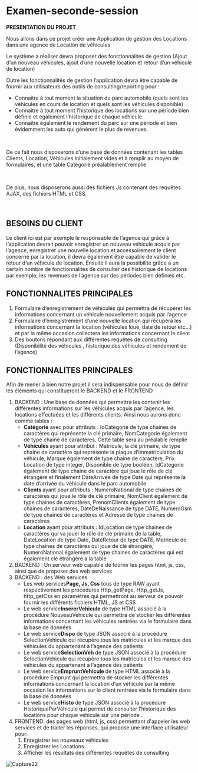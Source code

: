 # Examen-seconde-session

<p><strong>PRESENTATION DU PROJET</strong></p>
<p>Nous allons dans ce projet créer une Application de gestion des Locations dans une agence de Location de véhicules</p>
<p>Le système a réaliser devra proposer des fonctionnalités de gestion (Ajout d’un nouveau véhicules, ajout d’une nouvelle location et retour d’un véhicule de location)</p> <p>Outre les fonctionnalités de gestion l’application devra être capable de fournir aux utilisateurs des outils de consulting/reporting pour :</p>
        
 <ul>
            <li>Connaitre à tout moment la situation du parc automobile (quels sont les véhicules en cours de location et quels sont les véhicules disponible)</li>
            <li>Connaitre à tout moment l’historique des locations sur une période bien définie et également l’historique de chaque véhicule</li>
            <li>Connaitre également le rendement du parc sur une période et bien évidemment les auto qui génèrent le plus de revenues.</li>
            
  </ul><br>
 <p>De ce fait nous disposerons d’une base de données contenant les tables Clients, Location, Véhicules initialement vides et à remplir au moyen de formulaires, et une table Catégorie  préalablement remplie </p><br>
        
  <p>De plus, nous disposerons aussi des fichiers Js contenant des requêtes AJAX, des fichiers HTML et CSS. </p><br>
        
<h2><strong> BESOINS DU CLIENT</strong></h2>
 <p> Le client ici est par exemple le responsable de l’agence qui grâce à l’application devrait pouvoir enregistrer un nouveau véhicule acquis par l’agence, enregistrer une nouvelle location et accessoirement le client concerné par la location, il devra également être capable de valider le retour d’un véhicule de location. Ensuite il aura la possibilité grâce a un certain nombre de fonctionnalités de consulter des historique de locations par exemple, les revenues de l’agence sur des périodes bien  définies etc.</p>
        
  <h2><strong> 
FONCTIONNALITES PRINCIPALES
</strong></h2><ol>
            <li>Formulaire d’enregistrement de véhicules qui permettra de récupérer les informations concernant un véhicule nouvellement acquis par l’agence </li>
            <li>Formulaire d’enregistrement d’une nouvelle location qui récupéra les informations concernant la location (véhicules loué, date de retour etc…) et par la même occasion collectera les informations concernant le client  </li>
             <li>Des boutons répondant aux différentes  requêtes de consulting (Disponibilité des véhicules , historique des véhicules et rendement de l’agence)   </li>
        </ol>
        
  <h2><strong> 
FONCTIONNALITES PRINCIPALES
</strong></h2>
        
 <p>Afin de mener à bien notre projet il sera indispensable pour nous de définir les éléments qui constitueront le BACKEND et le FRONTEND</p>
        
 <ol>
            <li>	BACKEND : Une base de données qui permettra les contenir les différentes informations sur les véhicules acquis par l’agence, les locations effectuées et les différents clients. Ainsi nous aurons donc comme tables :
                <ul><li><strong>Catégorie</strong> avec pour attributs : IdCategorie de type chaines de caractères qui représente la clé primaire, NomCategorie également de type chaine de caractères. Cette table sera au préalable remplie
                    
  </li>
  <li><strong>Véhicules </strong>ayant pour attribut : Matricule, la clé primaire, de type chaine de caractère qui représente la plaque d’immatriculation du véhicule, Marque également de type chaine de caractère, Prix Location de type integer, Disponible de type booléen, IdCategorie également de type chaine de caractère qui joue le rôle de clé étrangère et finalement DateArrivée de type Date qui représente la date d’arrivée du véhicule dans le parc automobile
                    
  </li>
                    
  <li><strong>	Clients </strong>ayant pour attributs : NumeroNational de type chaines de caractères qui joue le rôle de clé primaire, NomClient également de type chaines de caractères, PrenomClients également de type chaines de caractères, DateDeNaissance de type DATE, NumeroGsm de type chaines de caractères et Adresse de type chaines de caractères 
                    
  </li>
   <li><strong>	Location </strong>ayant pour attributs : IdLocation de type chaines de caractères qui va jouer le rôle de clé primaire de la table, DateLocation de type Date, DateRetour de type DATE, Matricule de type chaines de caractères qui joue de clé étrangère, NumeroNational également de type chaines de caractères qui est également clé étrangère a la table 
                    
  </li>
                </ul>
            </li>
             <li>BACKEND : Un serveur web capable de fournir les pages html, js, css, ainsi que de proposer des web services
            </li>
            
 <li>BACKEND : des Web services
                  
  <ul>
                      <li>	Les web services<strong>Page, Js, Css</strong>  tous de type RAW ayant respectivement les procédures Http_getPage, Http_getJs, http_getCss en paramètres qui permettront au serveur de pouvoir fournir les différents fichiers HTML, JS et CSS</li>
                      
 <li>	Le web service<strong>InsererVehicule</strong>  de type HTML associé à la procédure NouveauVehicule qui permettra de stocker les différentes informations concernant les véhicules rentrées via le formulaire dans la base de données</li>
                      
  <li>	Le web service<strong>Dispo</strong> de type JSON associé à la procédure SelectionVehicule qui récupère tous les matricules et les marque des véhicules du appartenant à l’agence des patients </li>
                      
  <li>	Le web service<strong>SelectionVeh </strong> de type JSON associé à la procédure SelectionVehicule qui récupère tous les matricules et les marque des véhicules du appartenant à l’agence des patients  </li>
                      
   <li>	Le web service<strong>EmpruntVehicule </strong> de type HTML associé à la procédure Emprunt qui permettra de stocker les différentes informations concernant la location d’un véhicule par la même occasion les informations sur le client rentrées via le formulaire dans la base de données  </li>
                      
   <li>	Le web service<strong>Histo </strong> de type JSON associé à la procédure HistoriqueParVéhicule qui permet de consulter l’historique des locations pour chaque véhicule sur une période .</li>
      </ul>
    </li>
  <li>
                FRONTEND: des pages web (html, js, css) permettant d'appeler les web services et de traiter les réponses, qui propose une interface utilisateur pour:
                
  <ol>
                <li>Enregistrer les nouveaux véhicules
                    </li>
                     <li>	Enregistrer les Locations
                    </li>
                    <li>	Afficher les résultats des différentes requêtes de consulting
                    </li>
                </ol>
            </li>
        </ol>
        
        
        
        
   ![Capture22](https://user-images.githubusercontent.com/64273779/89740399-92b58b00-da88-11ea-842e-5f018a1afa15.JPG)

        
       
        
        
        
        
        


